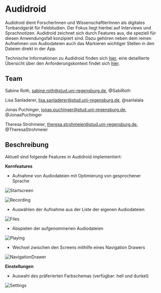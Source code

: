 # Audidroid

Audidroid dient ForscherInnen und WissenschaftlerInnen als digitales Tonbandgerät für Feldstudien. 
Der Fokus liegt hierbei auf Interviews und Sprachnotizen. 
Audidroid zeichnet sich durch Features aus, die speziell für diesen Anwendungsfall konzipiert sind. 
Dazu gehören neben dem reinen Aufnehmen von Audiodateien auch das Markieren wichtiger Stellen in den Dateien direkt in der App.

Technische Informationen zu Audidroid finden sich [hier](./docs/Setup.md), eine detaillierte Übersicht über den Anforderungskontext findet sich [hier](./docs/Overview.md).


## Team

Sabine Roth, sabine.roth@stud.uni-regensburg.de, @SabiRoth

Lisa Sanladerer, lisa.sanladerer@stud.uni-regensburg.de, @sanlalala

Jonas Puchinger, jonas.puchinger@stud.uni-regensburg.de, @JonasPuchinger

Theresa Strohmeier, theresa.strohmeier@stud.uni-regensburg.de, @TheresaStrohmeier


## Beschreibung

Aktuell sind folgende Features in Audidroid implementiert:

**Kernfeatures**

- Aufnahme von Audiodateien mit Optimierung von gesprochener Sprache

![Startscreen](https://github.com/UniRegensburg/ase-abschlussprojekte-ws1920-digitales-tonbandgerat-fur-feldstudien/blob/master/requirements/Screenshots/Startscreen.png)

![Recording](https://github.com/UniRegensburg/ase-abschlussprojekte-ws1920-digitales-tonbandgerat-fur-feldstudien/blob/master/requirements/Screenshots/Recording.png)

- Auswählen der Aufnahme aus der Liste der eigenen Audiodateien

![Files](https://github.com/UniRegensburg/ase-abschlussprojekte-ws1920-digitales-tonbandgerat-fur-feldstudien/blob/master/requirements/Screenshots/Files.png)

- Abspielen der aufgenommenen Audiodateien

![Playing](https://github.com/UniRegensburg/ase-abschlussprojekte-ws1920-digitales-tonbandgerat-fur-feldstudien/blob/master/requirements/Screenshots/Playing.png)

- Wechsel zwischen den Screens mithilfe eines Navigation Drawers

![NavigationDrawer](https://github.com/UniRegensburg/ase-abschlussprojekte-ws1920-digitales-tonbandgerat-fur-feldstudien/blob/master/requirements/Screenshots/NavigationDrawer.png)



**Einstellungen**

- Auswahl des präferierten Farbschemas (verfügbar: hell und dunkel)

![Settings](https://github.com/UniRegensburg/ase-abschlussprojekte-ws1920-digitales-tonbandgerat-fur-feldstudien/blob/master/requirements/Screenshots/Settings.png)
